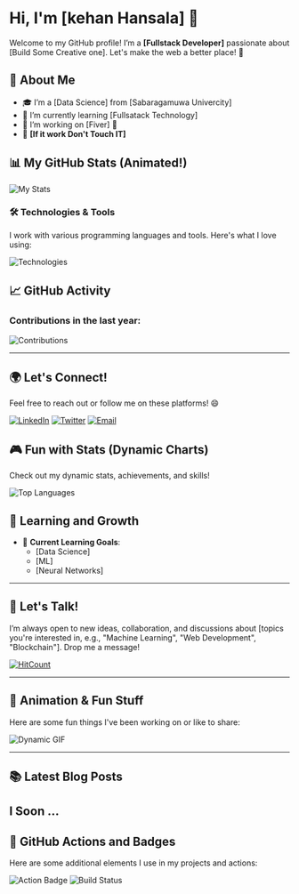 
# Hi, I'm [kehan Hansala] 👋

Welcome to my GitHub profile! I’m a **[Fullstack Developer]** passionate about [Build Some Creative one]. Let's make the web a better place! 🚀

## 🌟 About Me

- 🎓 I’m a [Data Science] from [Sabaragamuwa Univercity]
- 🌱 I’m currently learning [Fullsatack Technology]
- 🔭 I’m working on [Fiver] 📂
- 📝 **[If it work Don't Touch IT]**

## 📊 My GitHub Stats (Animated!)

![My Stats](https://github-readme-stats.vercel.app/api?username=kehan-hansala&show_icons=true&hide_title=true&count_private=true&hide=prs&theme=dark&include_all_commits=true)

### 🛠️ Technologies & Tools

I work with various programming languages and tools. Here's what I love using:

![Technologies](https://skillicons.dev/icons?i=python,js,react,nodejs,html,css,postgres,git,docker)

## 📈 GitHub Activity

### Contributions in the last year:
![Contributions](https://github-profile-summary-cards.vercel.app/api/cards/profile-details?username=[YourUsername]&theme=default)

---

## 🌍 Let's Connect!
Feel free to reach out or follow me on these platforms! 😄

[![LinkedIn](https://img.shields.io/badge/LinkedIn-[YourLinkedInUsername]-blue?style=social&logo=linkedin)](https://www.linkedin.com/in/[YourLinkedInUsername])
[![Twitter](https://img.shields.io/badge/Twitter-[YourTwitterUsername]-blue?style=social&logo=twitter)](https://twitter.com/[YourTwitterUsername])
[![Email](https://img.shields.io/badge/Email-your.email@example.com-red?style=social&logo=gmail)](mailto:your.email@example.com)

## 🎮 Fun with Stats (Dynamic Charts)

Check out my dynamic stats, achievements, and skills!

![Top Languages](https://github-readme-stats.vercel.app/api/top-langs/?username=[YourUsername]&langs_count=10&theme=gruvbox)

## 🧠 Learning and Growth

- 🌱 **Current Learning Goals**:
  - [Data Science]
  - [ML]
  - [Neural Networks]

---

## 💬 Let's Talk!
I’m always open to new ideas, collaboration, and discussions about [topics you're interested in, e.g., "Machine Learning", "Web Development", "Blockchain"]. Drop me a message!

[![HitCount](http://hits.dwyl.com/[YourUsername]/[YourRepo].svg)](http://hits.dwyl.com/[YourUsername]/[YourRepo])

---

## 🎥 Animation & Fun Stuff
Here are some fun things I've been working on or like to share:

![Dynamic GIF](https://media.giphy.com/media/[your_gif_link_here]/giphy.gif)

---

## 📚 Latest Blog Posts
I Soon ...
---

## 🌱 GitHub Actions and Badges

Here are some additional elements I use in my projects and actions:

![Action Badge](https://img.shields.io/github/workflow/status/[YourUsername]/[YourRepo]/CI?label=CI%20Status&style=for-the-badge)
![Build Status](https://img.shields.io/github/workflow/status/[YourUsername]/[YourRepo]/Build?label=Build%20Status&style=for-the-badge)

